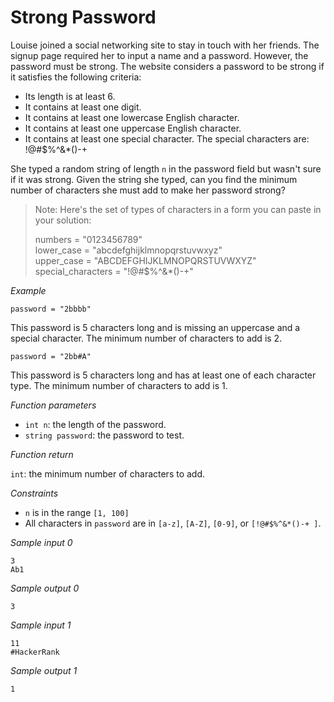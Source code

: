 # Strong Password

Louise joined a social networking site to stay in touch with her friends.
The signup page required her to input a name and a password.
However, the password must be strong.
The website considers a password to be strong if it satisfies the following criteria:

- Its length is at least 6.
- It contains at least one digit.
- It contains at least one lowercase English character.
- It contains at least one uppercase English character.
- It contains at least one special character. The special characters are: !@#$%^&*()-+

She typed a random string of length `n` in the password field but wasn't sure if it was strong.
Given the string she typed, can you find the minimum number of characters she must add to make her password strong?

> Note: Here's the set of types of characters in a form you can paste in your solution:
>
> numbers = "0123456789"  
> lower_case = "abcdefghijklmnopqrstuvwxyz"  
> upper_case = "ABCDEFGHIJKLMNOPQRSTUVWXYZ"  
> special_characters = "!@#$%^&*()-+"  

*Example*

```text
password = "2bbbb"
```

This password is 5 characters long and is missing an uppercase and a special character.
The minimum number of characters to add is 2.

```text
password = "2bb#A"
```

This password is 5 characters long and has at least one of each character type.
The minimum number of characters to add is 1.

*Function parameters*

- `int n`: the length of the password.
- `string password`: the password to test.

*Function return*

`int`: the minimum number of characters to add.

*Constraints*

- `n` is in the range `[1, 100]`
- All characters in `password` are in `[a-z]`, `[A-Z]`, `[0-9]`, or `[!@#$%^&*()-+ ]`.

*Sample input 0*

```text
3
Ab1
```

*Sample output 0*

```text
3
```

*Sample input 1*

```text
11
#HackerRank
```

*Sample output 1*

```text
1
```
